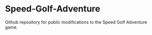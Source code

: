 # Speed-Golf-Adventure
Github repository for public modifications to the Speed Golf Adventure game.
